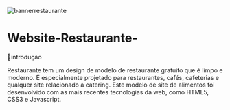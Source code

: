 
![bannerrestaurante](https://github.com/Arthursouzafut22/Website-restaurante/assets/128741183/c4699d53-b47d-42e0-a155-713bad23ddd0)
# Website-Restaurante-


🍕introdução

Restaurante tem um design de modelo de restaurante gratuito que é limpo e moderno. É especialmente projetado para restaurantes, cafés, cafeterias e qualquer site relacionado a catering. Este modelo de site de alimentos foi desenvolvido com as mais recentes tecnologias da web, como HTML5, CSS3 e Javascript.



